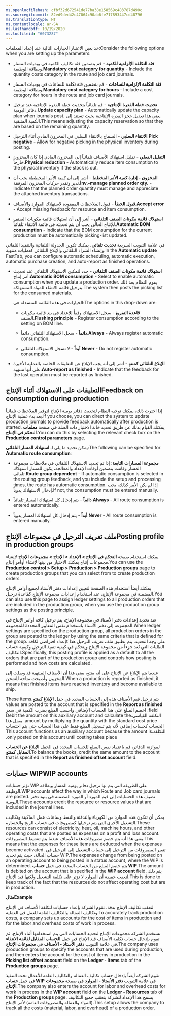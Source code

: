 ```yaml
---
ms.openlocfilehash: cfbf32d672541de77ba38e158569c483787d490c
ms.sourcegitcommit: 82ed9ded42c47064c90ab6fe717893447cd48796
ms.translationtype: HT
ms.contentlocale: ar-SA
ms.lasthandoff: 10/19/2020
ms.locfileid: "6073287"
---
```

<span data-ttu-id="9a7d7-101">خذ بعين الاعتبار الخيارات التالية عند إعداد المعلمات:</span><span class="sxs-lookup"><span data-stu-id="9a7d7-101">Consider the following options when you are setting up the parameters:</span></span>

-   <span data-ttu-id="9a7d7-102">**فئة التكلفة الإلزامية للكمية** - قم بتضمين فئة تكاليف الكمية في يوميات المسار وبطاقة الوظيفة.</span><span class="sxs-lookup"><span data-stu-id="9a7d7-102">**Mandatory cost category for quantity** - Include the quantity costs category in the route and job card journals.</span></span>

-   <span data-ttu-id="9a7d7-103">**فئة التكلفة الإلزامية للساعات** - قم بتضمين فئة تكلفة للساعات في يوميات المسار وبطاقة الوظيفة.</span><span class="sxs-lookup"><span data-stu-id="9a7d7-103">**Mandatory cost category for hours** - Include a cost category for hours in the route and job card journals.</span></span>

-   <span data-ttu-id="9a7d7-104">**تحديث خطة القدرة الإنتاجية** - قم تلقائياً بتحديث خطة القدرة الإنتاجية عند ترحيل دفاتر اليومية.</span><span class="sxs-lookup"><span data-stu-id="9a7d7-104">**Update capacity plan** - Automatically update the capacity plan when journals post.</span></span> <span data-ttu-id="9a7d7-105">يعني هذا تعديل حجز القدرة الإنتاجية بحيث تستند إلى الكمية المتبقية.</span><span class="sxs-lookup"><span data-stu-id="9a7d7-105">This means adjusting the capacity reservation so that they are based on the remaining quantity.</span></span>

-   <span data-ttu-id="9a7d7-106">**الانتقاء السلبي** - السماح بالانتقاء السلبي في المخزون المادي أثناء الترحيل.</span><span class="sxs-lookup"><span data-stu-id="9a7d7-106">**Pick negative** - Allow for negative picking in the physical inventory during posting.</span></span>

-   <span data-ttu-id="9a7d7-107">**التقليل الفعلي** - تقليل استهلاك الأصناف تلقائياً إلى المخزون المادي إذا كان المخزون خارجاً.</span><span class="sxs-lookup"><span data-stu-id="9a7d7-107">**Physical reduction** - Automatically reduce item consumption to the physical inventory if the stock is out.</span></span>

-   <span data-ttu-id="9a7d7-108">**المخزون - إدارة كمية الأمر المخطط** - أشر إلى أن كمية الأمر المخططة يجب أن تدير وتقدر حركات المخزون المرفقة.</span><span class="sxs-lookup"><span data-stu-id="9a7d7-108">**Inv.-manage planned order qty.** - Indicate that the planned order quantity must manage and appreciate the attached inventory transactions.</span></span>

-   <span data-ttu-id="9a7d7-109">**قبول الخطأ** - قبول الملاحظات المفقودة لاستهلاك الموارد والأصناف.</span><span class="sxs-lookup"><span data-stu-id="9a7d7-109">**Accept error** - Accept missing feedback for resource and item consumption.</span></span>

-   <span data-ttu-id="9a7d7-110">**استهلاك قائمة مكونات الصنف التلقائي‬‏** - أشر إلى أن استهلاك قائمة مكونات الصنف للإنتاج الحالي يجب أن يتم تحديثه في قائمة الانتقاء تلقائياً.</span><span class="sxs-lookup"><span data-stu-id="9a7d7-110">**Automatic BOM consumption** - Indicate that the BOM consumption for the current production must be automatically picking-list updated.</span></span>


<span data-ttu-id="9a7d7-111">في علامة التبويب السريعة **تحديث تلقائي**، يمكنك تكوين الجدولة التلقائية والتنفيذ التلقائي وإنشاء الشراء التلقائي والإبلاغ التلقائي كعمليات منتهية.</span><span class="sxs-lookup"><span data-stu-id="9a7d7-111">In the **Automatic update** FastTab, you can configure automatic scheduling, automatic execution, automatic purchase creation, and auto-report as finished operations.</span></span>


-   <span data-ttu-id="9a7d7-112">**استهلاك قائمة مكونات الصنف التلقائي** - حدد لتمكين الاستهلاك التلقائي عند تحديث أمر إنتاج.</span><span class="sxs-lookup"><span data-stu-id="9a7d7-112">**Automatic BOM consumption** - Select to enable automatic consumption when you update a production order.</span></span> <span data-ttu-id="9a7d7-113">يقوم النظام بعد ذلك بترحيل قائمة الانتقاء للمواد المستهلكة.</span><span class="sxs-lookup"><span data-stu-id="9a7d7-113">The system then posts the picking list for the consumed materials.</span></span>

    <span data-ttu-id="9a7d7-114">الخيارات في هذه القائمة المنسدلة هي:</span><span class="sxs-lookup"><span data-stu-id="9a7d7-114">The options in this drop-down are:</span></span>

    -   <span data-ttu-id="9a7d7-115">**قاعدة التفريغ** - سجل الاستهلاك وفقاً للإعداد في بند قائمة مكونات الصنف.</span><span class="sxs-lookup"><span data-stu-id="9a7d7-115">**Flushing principle** - Register consumption according to the setting on BOM line.</span></span>

    -   <span data-ttu-id="9a7d7-116">**دائماً** - سجل الاستهلاك التلقائي دائماً.</span><span class="sxs-lookup"><span data-stu-id="9a7d7-116">**Always** - Always register automatic consumption.</span></span>

    -   <span data-ttu-id="9a7d7-117">**أبداً** - لا تسجل الاستهلاك التلقائي.</span><span class="sxs-lookup"><span data-stu-id="9a7d7-117">**Never** - Do not register automatic consumption.</span></span>

-   <span data-ttu-id="9a7d7-118">**الإبلاغ التلقائي كمنتهٍ** - أشر إلى أنه يجب الإبلاغ عن التعليقات الخاصة بالعملية الأخيرة على أنها منتهية.</span><span class="sxs-lookup"><span data-stu-id="9a7d7-118">**Auto-report as finished** - Indicate that the feedback for the last operation must be reported as finished.</span></span>

## <a name="feedback-on-consumption-during-production"></a><span data-ttu-id="9a7d7-119">التعليقات على الاستهلاك أثناء الإنتاج</span><span class="sxs-lookup"><span data-stu-id="9a7d7-119">Feedback on consumption during production</span></span>

<span data-ttu-id="9a7d7-120">إذا اخترت ذلك، يمكنك توجيه النظام لتحديث دفاتر يومية الإنتاج لتوفير الملاحظات تلقائياً بعد بدء عملية الإنتاج.</span><span class="sxs-lookup"><span data-stu-id="9a7d7-120">If you choose, you can direct the system to update production journals to provide feedback automatically after production is started.</span></span> <span data-ttu-id="9a7d7-121">يمكنك القيام بذلك عن طريق تحديد خانة الاختيار ذات الصلة في صفحة **معلمات التحكم في الإنتاج**.</span><span class="sxs-lookup"><span data-stu-id="9a7d7-121">You can do this by selecting the relevant check box on the **Production control parameters** page.</span></span>

<span data-ttu-id="9a7d7-122">يمكن تحديد ما يلي لـ **استهلاك المسار التلقائي**:</span><span class="sxs-lookup"><span data-stu-id="9a7d7-122">The following can be specified for **Automatic route consumption**:</span></span>

-   <span data-ttu-id="9a7d7-123">**مجموعة المسارات التابعة**: إذا تم تحديد الاستهلاك التلقائي في ملاحظات مجموعة المسار وقامت بتضمين أوقات الإعداد والمعالجة، يكون للمسار استهلاك تلقائي.</span><span class="sxs-lookup"><span data-stu-id="9a7d7-123">**Route group dependent** - If automatic consumption is selected in the routing group feedback, and you include the setup and processing times, the route has automatic consumption.</span></span> <span data-ttu-id="9a7d7-124">إذا لم يكن الأمر كذلك، يجب إدخال الاستهلاك يدوياً.</span><span class="sxs-lookup"><span data-stu-id="9a7d7-124">If not, the consumption must be entered manually.</span></span>

-   <span data-ttu-id="9a7d7-125">**دائماً** - يتم إدخال كل استهلاك المسار تلقائياً.</span><span class="sxs-lookup"><span data-stu-id="9a7d7-125">**Always** - All route consumption is entered automatically.</span></span>

-   <span data-ttu-id="9a7d7-126">**أبداً** - يتم إدخال كل استهلاك المسار يدوياً.</span><span class="sxs-lookup"><span data-stu-id="9a7d7-126">**Never** - All route consumption is entered manually.</span></span>

## <a name="posting-profile-in-production-groups"></a><span data-ttu-id="9a7d7-127">ملف تعريف الترحيل في مجموعات الإنتاج</span><span class="sxs-lookup"><span data-stu-id="9a7d7-127">Posting profile in production groups</span></span>

<span data-ttu-id="9a7d7-128">يمكنك استخدام صفحة **التحكم في الإنتاج > الإعداد > الإنتاج > مجموعات الإنتاج** لإنشاء مجموعات إنتاج يمكنك الاختيار من بينها لإنشاء أوامر إنتاج.</span><span class="sxs-lookup"><span data-stu-id="9a7d7-128">You can use the **Production control > Setup > Production > Production groups** page to create production groups that you can select from to create production orders.</span></span> 

<span data-ttu-id="9a7d7-129">يمكنك أيضاً استخدام هذه الصفحة لتعيين إعدادات دفتر الأستاذ لجميع أوامر الإنتاج المضمنة في مجموعة الإنتاج، عند استخدام إعدادات مجموعة الإنتاج كقاعدة ترحيل.</span><span class="sxs-lookup"><span data-stu-id="9a7d7-129">You can also use this page to assign ledger settings to all production orders that are included in the production group, when you use the production group settings as the posting principle.</span></span> 

<span data-ttu-id="9a7d7-130">عند تحديد إعدادات دفتر الأستاذ في مجموعة الإنتاج، يتم ترحيل كافة أوامر الإنتاج في المجموعة إلى دفتر الأستاذ باستخدام نفس المعايير المحددة للمجموعة.</span><span class="sxs-lookup"><span data-stu-id="9a7d7-130">When ledger settings are specified on the production group, all production orders in the group are posted to the ledger by using the same criteria that is defined for the group.</span></span> <span data-ttu-id="9a7d7-131">على وجه التحديد، يتم تطبيق ملف تعريف الترحيل هذا كإعداد افتراضي لكافة الطلبات التي تُعد جزءاً من مجموعة الإنتاج ويتحكم في كيفية تنفيذ الترحيل وكيفية حساب التكاليف.</span><span class="sxs-lookup"><span data-stu-id="9a7d7-131">Specifically, this posting profile is applied as a default to all the orders that are part of the production group and controls how posting is performed and how costs are calculated.</span></span>

<span data-ttu-id="9a7d7-132">عندما يتم الإبلاغ عن الإنتاج على أنه منتهٍ، يعني هذا أن الأصناف المنتهية قد وصلت إلى المخزون وأصبحت متاحة للشحن.</span><span class="sxs-lookup"><span data-stu-id="9a7d7-132">When a production is reported as finished, it means that finished items have reached inventory and become available to ship.</span></span> 

<span data-ttu-id="9a7d7-133">يتم ترحيل قيم الأصناف هذه إلى الحساب المحدد في حقل **الإبلاغ كمنتهٍ‬‏‫**.</span><span class="sxs-lookup"><span data-stu-id="9a7d7-133">These items values are posted to the account that is specified in the **Report as finished** field.</span></span> <span data-ttu-id="9a7d7-134">اخصم المبلغ على هذا الحساب الإضافي واحسب المبلغ بضرب الكمية في سعر التكلفة القياسي.</span><span class="sxs-lookup"><span data-stu-id="9a7d7-134">Debit the amount on this auxiliary account and calculate the amount by multiplying the quantity with the standard cost price.</span></span> <span data-ttu-id="9a7d7-135">يعمل هذا الحساب كحساب إضافي لأنه يتم تسجيل المبلغ فقط على هذا الحساب حتى يتم احتساب التكلفة.</span><span class="sxs-lookup"><span data-stu-id="9a7d7-135">This account functions as an auxiliary account because the amount is only posted on this account until costing takes place.</span></span> 

<span data-ttu-id="9a7d7-136">لموازنة الدفاتر، قم باعتماد نفس المبلغ للحساب المحدد في الحقل **الإبلاغ عن الحساب المقابل كمنتهٍ**.</span><span class="sxs-lookup"><span data-stu-id="9a7d7-136">To balance the books, credit the same amount to the account that is specified in the **Report as finished offset account** field.</span></span>

## <a name="wip-accounts"></a><span data-ttu-id="9a7d7-137">حسابات WIP</span><span class="sxs-lookup"><span data-stu-id="9a7d7-137">WIP accounts</span></span>

<span data-ttu-id="9a7d7-138">تؤثر حسابات WIP على الطريقة التي يتم بها ترحيل دفاتر يومية المسار وبطاقة الوظيفة.</span><span class="sxs-lookup"><span data-stu-id="9a7d7-138">WIP accounts affect the way in which Route and Job card journals are posted.</span></span> <span data-ttu-id="9a7d7-139">تضيف هذه الحسابات إلى قيم المورد أو المورد المضمنة في بنود دفتر اليومية.</span><span class="sxs-lookup"><span data-stu-id="9a7d7-139">These accounts credit the resource or resource values that are included in the journal lines.</span></span> 

<span data-ttu-id="9a7d7-140">يمكن أن تتكون هذه الموارد من الكهرباء والتدفئة والنفط وساعات عمل الماكينة وتكاليف التشغيل الأخرى التي يتم ترحيلها كمصروفات في حساب الربح والخسارة.</span><span class="sxs-lookup"><span data-stu-id="9a7d7-140">These resources can consist of electricity, heat, oil, machine hours, and other operating costs that are posted as expenses on a profit and loss account.</span></span> <span data-ttu-id="9a7d7-141">يعني هذا أنه يتم خصم مصروفات هذه الأصناف عندما يتم تنشيط المصروفات.</span><span class="sxs-lookup"><span data-stu-id="9a7d7-141">This means that the expenses for these items are deducted when the expenses become activated.</span></span> <span data-ttu-id="9a7d7-142">تتغير المصروفات من الترحيل إلى حساب التشغيل إلى الترحيل في حساب الحالة، حيث يتم تحديد WIP.</span><span class="sxs-lookup"><span data-stu-id="9a7d7-142">The expenses change from being posted on an operating account to being posted in a status account, where the WIP is determined.</span></span> <span data-ttu-id="9a7d7-143">يتم خصم المبلغ من الحساب المحدد في حقل **حساب WIP**.</span><span class="sxs-lookup"><span data-stu-id="9a7d7-143">The amount is debited on the account that is specified in the **WIP account** field.</span></span> <span data-ttu-id="9a7d7-144">يتم ذلك لتعقب حقيقة أن الموارد لا تؤثر على تكلفة التشغيل ولكنها قيد الإنتاج.</span><span class="sxs-lookup"><span data-stu-id="9a7d7-144">This is done to keep track of the fact that the resources do not affect operating cost but are in production.</span></span>

<span data-ttu-id="9a7d7-145">**مثال**</span><span class="sxs-lookup"><span data-stu-id="9a7d7-145">**Example**</span></span>

<span data-ttu-id="9a7d7-146">لتعقب تكاليف الإنتاج بدقة، تقوم الشركة بإعداد حسابات لتكلفة الأصناف في الإنتاج وتكاليف العمالة والتكاليف العامة للعمل في العملية.</span><span class="sxs-lookup"><span data-stu-id="9a7d7-146">To accurately track production costs, a company sets up accounts for the cost of items in production and for the labor and overhead costs of work in process.</span></span> 

<span data-ttu-id="9a7d7-147">تستخدم الشركة مجموعات الإنتاج لتحديد الحسابات التي يتم استخدامها أثناء الإنتاج، ثم تقوم بإدخال حساب تكلفة الأصناف قيد الإنتاج في حقل **الحساب المقابل لقائمة الانتقاء** في علامة التبويب **دفتر الأستاذ - الأصناف** في **مجموعات الإنتاج**.</span><span class="sxs-lookup"><span data-stu-id="9a7d7-147">The company uses production groups to specify the accounts that are used during production, and then enters the account for the cost of items in production in the **Picking list offset account** field on the **Ledger - Items** tab of the **Production groups** page.</span></span>

<span data-ttu-id="9a7d7-148">تقوم الشركة أيضاً بإدخال حساب تكاليف العمالة والتكاليف العامة للأعمال تحت التنفيذ في حقل **حساب WIP** في علامة التبويب **دفتر الأستاذ - الموارد** في صفحة **مجموعات الإنتاج**.</span><span class="sxs-lookup"><span data-stu-id="9a7d7-148">The company also enters the account for labor and overhead costs for work in process in the **WIP account** field on the **Ledger - Resources** tab of the **Production groups** page.</span></span> <span data-ttu-id="9a7d7-149">يسمح هذا الإعداد للشركة بتعقب جميع التكاليف (المواد والعمالة والمصروفات العامة) لأمر الإنتاج.</span><span class="sxs-lookup"><span data-stu-id="9a7d7-149">This setup allows the company to track all the costs (material, labor, and overhead) of a production order.</span></span>
